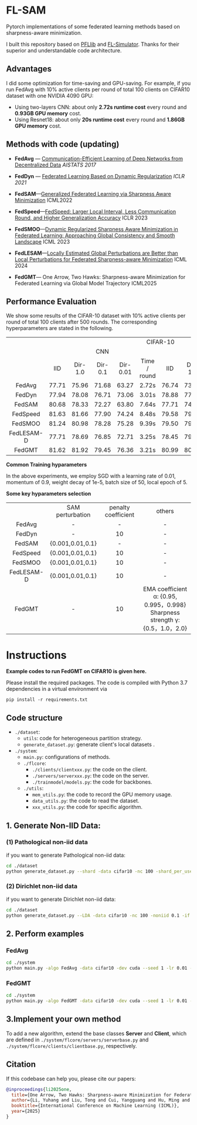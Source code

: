 # FL-SAM

Pytorch implementations of some federated learning methods based on sharpness-aware minimization.

I built this repository based on [PFLlib](https://github.com/TsingZ0/PFLlib) and [FL-Simulator](https://github.com/woodenchild95/FL-Simulator).  Thanks for their superior and understandable code architecture.

## Advantages

I did some optimization for time-saving and GPU-saving. For example, if you run FedAvg with 10% active clients per round of total 100 clients on CIFAR10 dataset with one NVIDIA 4090 GPU:

- Using two-layers CNN:  about only **2.72s runtime cost**  every round and **0.93GB GPU memory** cost.
- Using Resnet18:  about only **20s runtime cost**  every round and **1.86GB GPU memory** cost.



## Methods with code (updating)

- **FedAvg** — [Communication-Efficient Learning of Deep Networks from Decentralized Data](http://proceedings.mlr.press/v54/mcmahan17a.html) *AISTATS 2017*

- **FedDyn** — [Federated Learning Based on Dynamic Regularization](https://openreview.net/forum?id=B7v4QMR6Z9w) *ICLR 2021*
- **FedSAM**—[Generalized Federated Learning via Sharpness Aware Minimization](https://proceedings.mlr.press/v162/qu22a/qu22a.pdf) ICML2022

- **FedSpeed**—[FedSpeed: Larger Local Interval, Less Communication Round, and Higher Generalization Accuracy](https://openreview.net/pdf?id=bZjxxYURKT) ICLR 2023

- **FedSMOO**—[Dynamic Regularized Sharpness Aware Minimization in Federated Learning: Approaching Global Consistency and Smooth Landscape](https://proceedings.mlr.press/v202/sun23h.html) ICML 2023
- **FedLESAM**—[Locally Estimated Global Perturbations are Better than Local Perturbations for Federated Sharpness-aware Minimization]([arxiv.org/pdf/2405.18890](https://arxiv.org/pdf/2405.18890)) ICML 2024
- **FedGMT**— One Arrow, Two Hawks: Sharpness-aware Minimization for Federated Learning via Global Model Trajectory ICML2025



## Performance Evaluation

We show some results of  the CIFAR-10 dataset with 10% active clients per round of total 100 clients after 500 rounds. The corresponding hyperparameters are stated in the following. 

<p align="center">
<table>
    <tbody align="center" valign="center">
        <tr>
            <td colspan="1">   </td>
            <td colspan="10"> CIFAR-10  </td>
        </tr>
        <tr>
            <td colspan="1">  </td>
            <td colspan="5">  CNN  </td>
            <td colspan="5">  ResNet18	 </td>
        </tr>
        <tr>
            <td colspan="1">  </td>
            <td colspan="1"> IID </td>
            <td colspan="1"> Dir-1.0 </td>
            <td colspan="1"> Dir-0.1 </td>
            <td colspan="1"> Dir-0.01 </td>
            <td colspan="1"> Time / round </td>
            <td colspan="1"> IID </td>
            <td colspan="1"> Dir-1.0 </td>
            <td colspan="1"> Dir-0.1 </td>
            <td colspan="1"> Dir-0.01 </td>
            <td colspan="1"> Time / round </td>
        </tr>
        <tr>
            <td colspan="1"> FedAvg </td>
            <td colspan="1"> 77.71 </td>
            <td colspan="1"> 75.96 </td>
            <td colspan="1"> 71.68 </td>
            <td colspan="1"> 63.27 </td>
            <td colspan="1"> 2.72s </td>
            <td colspan="1"> 76.74 </td>
            <td colspan="1"> 73.73 </td>
            <td colspan="1"> 64.34 </td>
            <td colspan="1"> 50.41 </td>
            <td colspan="1"> 20.10s </td>
        </tr>
        <tr>
            <td colspan="1"> FedDyn </td>
            <td colspan="1"> 77.94 </td>
            <td colspan="1"> 78.08 </td>
            <td colspan="1"> 76.71 </td>
            <td colspan="1"> 73.06 </td>
            <td colspan="1"> 3.01s </td>
            <td colspan="1"> 78.88 </td>
            <td colspan="1"> 77.89 </td>
            <td colspan="1"> 74.66 </td>
            <td colspan="1"> 69.41 </td>
            <td colspan="1"> 20.29s </td>
        </tr>
        <tr>
            <td colspan="1"> FedSAM </td>
            <td colspan="1"> 80.68 </td>
            <td colspan="1"> 78.33 </td>
            <td colspan="1"> 72.27 </td>
            <td colspan="1"> 63.80 </td>
            <td colspan="1"> 7.64s </td>
            <td colspan="1"> 77.71 </td>
            <td colspan="1"> 74.62 </td>
            <td colspan="1"> 64.38 </td>
            <td colspan="1"> 48.42 </td>
            <td colspan="1"> 40.38s </td>
        </tr>
        <tr>
            <td colspan="1"> FedSpeed </td>
            <td colspan="1"> 81.63 </td>
            <td colspan="1"> 81.66 </td>
            <td colspan="1"> 77.90 </td>
            <td colspan="1"> 74.24 </td>
            <td colspan="1"> 8.48s </td>
            <td colspan="1"> 79.58 </td>
            <td colspan="1"> 79.54 </td>
            <td colspan="1"> 75.66 </td>
            <td colspan="1"> 69.31 </td>
            <td colspan="1"> 42.11s </td>
        </tr>
        <tr>
            <td colspan="1"> FedSMOO </td>
            <td colspan="1"> 81.24 </td>
            <td colspan="1"> 80.98 </td>
            <td colspan="1"> 78.28 </td>
            <td colspan="1"> 75.28 </td>
            <td colspan="1"> 9.39s </td>
            <td colspan="1"> 79.50 </td>
            <td colspan="1"> 79.35 </td>
            <td colspan="1"> 75.22 </td>
            <td colspan="1"> 69.60 </td>
            <td colspan="1"> 43.07s </td>
        </tr>
        <tr>
            <td colspan="1"> FedLESAM-D </td>
            <td colspan="1"> 77.71 </td>
            <td colspan="1"> 78.69 </td>
            <td colspan="1"> 76.85 </td>
            <td colspan="1"> 72.71 </td>
            <td colspan="1"> 3.25s </td>
            <td colspan="1"> 78.45 </td>
            <td colspan="1"> 79.56 </td>
            <td colspan="1"> 74.82 </td>
            <td colspan="1"> 69.34 </td>
            <td colspan="1"> 22.32s </td>
        </tr>
        <tr>
            <td colspan="1"> FedGMT </td>
            <td colspan="1"> 81.62 </td>
            <td colspan="1"> 81.92 </td>
            <td colspan="1"> 79.45 </td>
            <td colspan="1"> 76.36 </td>
            <td colspan="1"> 3.21s </td>
            <td colspan="1"> 80.99 </td>
            <td colspan="1"> 80.10 </td>
            <td colspan="1"> 75.89 </td>
            <td colspan="1"> 70.28 </td>
            <td colspan="1"> 23.72s </td>
        </tr>
    </tbody>
</table>
</p>

**Common Training hyparameters**

In the above experiments, we employ SGD with a learning rate of 0.01, momentum of 0.9, weight decay of 1e-5, batch size of 50, local epoch of 5.

**Some key hyparameters selection**

<p align="center">
<table>
    <tbody align="center" valign="center">
        <tr>
            <td colspan="1">  </td>
            <td colspan="1"> SAM perturbation </td>
            <td colspan="1"> penalty coefficient </td>
            <td colspan="1"> others </td>
        </tr>
        <tr>
            <td colspan="1"> FedAvg </td>
            <td colspan="1"> - </td>
            <td colspan="1"> - </td>
            <td colspan="1"> - </td>
        </tr>
        <tr>
            <td colspan="1"> FedDyn </td>
            <td colspan="1"> - </td>
            <td colspan="1"> 10 </td>
            <td colspan="1"> - </td>
        </tr>
        <tr>
            <td colspan="1"> FedSAM </td>
            <td colspan="1"> {0.001,0.01,0.1} </td>
            <td colspan="1"> - </td>
            <td colspan="1"> - </td>
        </tr>
        <tr>
            <td colspan="1"> FedSpeed </td>
            <td colspan="1"> {0.001,0.01,0.1} </td>
            <td colspan="1"> 10 </td>
            <td colspan="1"> - </td>
        </tr>
        <tr>
            <td colspan="1"> FedSMOO </td>
            <td colspan="1"> {0.001,0.01,0.1} </td>
            <td colspan="1"> 10 </td>
            <td colspan="1"> - </td>
        </tr>
        <tr>
            <td colspan="1"> FedLESAM-D </td>
            <td colspan="1"> {0.001,0.01,0.1} </td>
            <td colspan="1"> 10 </td>
            <td colspan="1"> - </td>
        </tr>
        <tr>
            <td colspan="1"> FedGMT </td>
            <td colspan="1"> - </td>
            <td colspan="1"> 10 </td>
            <td colspan="1">  EMA coefficient α: {0.95, 0.995，0.998}<br>
                Sharpness strength γ: {0.5，1.0，2.0}</td>
        </tr>
    </tbody>
</table>
</p>



# Instructions

**Example codes to run FedGMT on CIFAR10 is given here.**

Please install the required packages. The code is compiled with Python 3.7 dependencies in a virtual environment via

```pip install -r requirements.txt```

## Code structure

- `./dataset`:
  - `utils`: code for heterogeneous partition strategy.
  - `generate_dataset.py`: generate client's local datasets .
- `./system`:
  - `main.py`: configurations of  methods. 
  - `./flcore`: 
    - `./clients/clientxxx.py`: the code on the client. 
    - `./servers/serverxxx.py`: the code on the server. 
    - `./trainmodel/models.py`: the code for backbones. 
  - `./utils`:
    - `mem_utils.py`: the code to record the GPU memory usage.
    - `data_utils.py`: the code to read the dataset. 
    - `xxx_utils.py`: the code for specific algorithm.

## 1. Generate Non-IID  Data:

### (1) Pathological non-iid data

if you want to generate Pathological non-iid data:

```bash
cd ./dataset 
python generate_dataset.py --shard -data cifar10 -nc 100 -shard_per_user 2 #Path(2)
```

### (2) Dirichlet non-iid data

if you want to generate Dirichlet non-iid data:

```bash
cd ./dataset 
python generate_dataset.py --LDA -data cifar10 -nc 100 -noniid 0.1 -if 0.5 #Dir(0.1) with long tail
```

## 2. Perform examples

### FedAvg

```bash
cd ./system
python main.py -algo FedAvg -data cifar10 -dev cuda --seed 1 -lr 0.01 -gr 500 -lbs 50 -le 5 -jr 0.1 -nc 100
```

### FedGMT

```bash
cd ./system
python main.py -algo FedGMT -data cifar10 -dev cuda --seed 1 -lr 0.01 -gr 500 -lbs 50 -le 5 -jr 0.1 -nc 100 -ga 1.0 -al 0.95 -tau 3.0 -be 10
```

## 3.Implement your own method

 To add a new algorithm, extend the base classes **Server** and **Client**, which are defined in `./system/flcore/servers/serverbase.py` and `./system/flcore/clients/clientbase.py`, respectively.



## Citation

If this codebase can help you, please cite our papers: 

```bibtex
@inproceedings{li2025one,
  title={One Arrow, Two Hawks: Sharpness-aware Minimization for Federated Learning via Global Model Trajectory},
  author={Li, Yuhang and Liu, Tong and Cui, Yangguang and Hu, Ming and Li, Xiaoqiang},
  booktitle={International Conference on Machine Learning (ICML)},
  year={2025}
}
```
